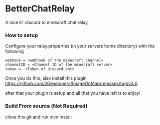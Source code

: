 # BetterChatRelay
A nice lil' discord to minecraft chat relay

### How to setup
Configure your relay.properties (in your servers home directory) with the following
```properties
webhook = <webhook of the minecraft channel>
channelID = <Channel ID of the minecraft server>
token =  <Token of discord bot>
```
Once you do this, also install this plugin
https://github.com/zDevelopers/ImageOnMap/releases/tag/v4.0

after that your plugin is setup and all that you have left is to enjoy!

### Build From source (Not Required)
clone this git and run mvn install
